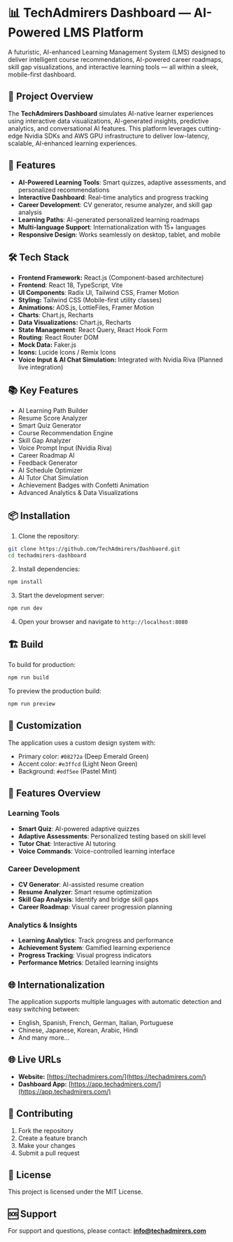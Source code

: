 # 📊 TechAdmirers Dashboard — AI-Powered LMS Platform

A futuristic, AI-enhanced Learning Management System (LMS) designed to deliver intelligent course recommendations, AI-powered career roadmaps, skill gap visualizations, and interactive learning tools — all within a sleek, mobile-first dashboard.

## 🚀 Project Overview

The **TechAdmirers Dashboard** simulates AI-native learner experiences using interactive data visualizations, AI-generated insights, predictive analytics, and conversational AI features. This platform leverages cutting-edge Nvidia SDKs and AWS GPU infrastructure to deliver low-latency, scalable, AI-enhanced learning experiences.

## 🚀 Features

- **AI-Powered Learning Tools**: Smart quizzes, adaptive assessments, and personalized recommendations
- **Interactive Dashboard**: Real-time analytics and progress tracking
- **Career Development**: CV generator, resume analyzer, and skill gap analysis
- **Learning Paths**: AI-generated personalized learning roadmaps
- **Multi-language Support**: Internationalization with 15+ languages
- **Responsive Design**: Works seamlessly on desktop, tablet, and mobile

## 🛠️ Tech Stack

- **Frontend Framework:** React.js (Component-based architecture)
- **Frontend**: React 18, TypeScript, Vite
- **UI Components**: Radix UI, Tailwind CSS, Framer Motion
- **Styling:** Tailwind CSS (Mobile-first utility classes)
- **Animations:** AOS.js, LottieFiles, Framer Motion
- **Charts**: Chart.js, Recharts
- **Data Visualizations:** Chart.js, Recharts
- **State Management**: React Query, React Hook Form
- **Routing**: React Router DOM
- **Mock Data:** Faker.js
- **Icons:** Lucide Icons / Remix Icons
- **Voice Input & AI Chat Simulation:** Integrated with Nvidia Riva (Planned live integration)

## 📚 Key Features

- AI Learning Path Builder
- Resume Score Analyzer
- Smart Quiz Generator
- Course Recommendation Engine
- Skill Gap Analyzer
- Voice Prompt Input (Nvidia Riva)
- Career Roadmap AI
- Feedback Generator
- AI Schedule Optimizer
- AI Tutor Chat Simulation
- Achievement Badges with Confetti Animation
- Advanced Analytics & Data Visualizations

## 📦 Installation

1. Clone the repository:
```bash
git clone https://github.com/TechAdmirers/Dashbaord.git
cd techadmirers-dashboard
```

2. Install dependencies:
```bash
npm install
```

3. Start the development server:
```bash
npm run dev
```

4. Open your browser and navigate to `http://localhost:8080`

## 🏗️ Build

To build for production:
```bash
npm run build
```

To preview the production build:
```bash
npm run preview
```

## 🎨 Customization

The application uses a custom design system with:
- Primary color: `#08272a` (Deep Emerald Green)
- Accent color: `#e3ffcd` (Light Neon Green)
- Background: `#edf5ee` (Pastel Mint)

## 📱 Features Overview

### Learning Tools
- **Smart Quiz**: AI-powered adaptive quizzes
- **Adaptive Assessments**: Personalized testing based on skill level
- **Tutor Chat**: Interactive AI tutoring
- **Voice Commands**: Voice-controlled learning interface

### Career Development
- **CV Generator**: AI-assisted resume creation
- **Resume Analyzer**: Smart resume optimization
- **Skill Gap Analysis**: Identify and bridge skill gaps
- **Career Roadmap**: Visual career progression planning

### Analytics & Insights
- **Learning Analytics**: Track progress and performance
- **Achievement System**: Gamified learning experience
- **Progress Tracking**: Visual progress indicators
- **Performance Metrics**: Detailed learning insights

## 🌐 Internationalization

The application supports multiple languages with automatic detection and easy switching between:
- English, Spanish, French, German, Italian, Portuguese
- Chinese, Japanese, Korean, Arabic, Hindi
- And many more...

## 🌐 Live URLs

- **Website:** [https://techadmirers.com/](https://techadmirers.com/)
- **Dashboard App:** [https://app.techadmirers.com/](https://app.techadmirers.com/)

## 🤝 Contributing

1. Fork the repository
2. Create a feature branch
3. Make your changes
4. Submit a pull request

## 📄 License

This project is licensed under the MIT License.

## 🆘 Support

For support and questions, please contact: **info@techadmirers.com**
